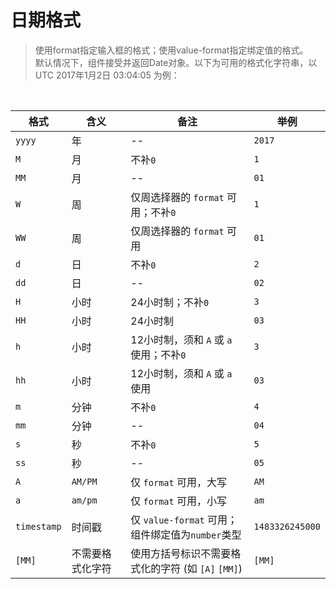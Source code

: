 # 日期格式

> 使用format指定输入框的格式；使用value-format指定绑定值的格式。\
> 默认情况下，组件接受并返回Date对象。以下为可用的格式化字符串，以 UTC 2017年1月2日 03:04:05 为例：

<br/>

| 格式 | 含义 | 备注 | 举例 |
| ------ | ------ | ------ | ------ |
| `yyyy` | 年 | -- | `2017` |
| `M` | 月 | 不补`0` | `1` |
| `MM` | 月 | -- | `01` |
| `W` | 周 | 仅周选择器的 `format` 可用；不补`0` | `1` |
| `WW` | 周 | 仅周选择器的 `format` 可用 | `01` |
| `d` | 日 | 不补`0` | `2` |
| `dd` | 日 | -- | `02` |
| `H` | 小时 | 24小时制；不补`0` | `3` |
| `HH` | 小时 | 24小时制 | `03` |
| `h` | 小时 | 12小时制，须和 `A` 或 `a` 使用；不补`0` | `3` |
| `hh` | 小时 | 12小时制，须和 `A` 或 `a` 使用 | `03` |
| `m` | 分钟 | 不补`0` | `4` |
| `mm` | 分钟 | -- | `04` |
| `s` | 秒 | 不补`0` | `5` |
| `ss` | 秒 | -- | `05` |
| `A` | `AM/PM` | 仅 `format` 可用，大写 | `AM` |
| `a` | `am/pm` | 仅 `format` 可用，小写 | `am` |
| `timestamp` | 时间戳 | 仅 `value-format` 可用；组件绑定值为`number`类型 | `1483326245000` |
| `[MM]` | 不需要格式化字符 | 使用方括号标识不需要格式化的字符 (如 `[A]` `[MM]`) | `[MM]` |